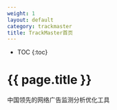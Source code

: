 ```yaml
---
weight: 1
layout: default
category: trackmaster
title: TrackMaster首页
---
```


* TOC
{:toc}

# {{ page.title }}

中国领先的网络广告监测分析优化工具
